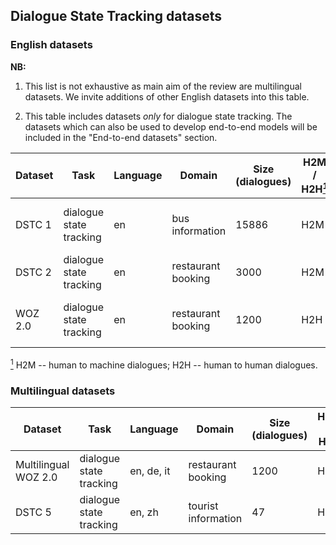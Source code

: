 ## Dialogue State Tracking datasets

### English datasets

**NB:** 

1. This list is not exhaustive as main aim of the review are multilingual datasets.  We invite additions of other English datasets into this table.

2. This table includes datasets *only* for dialogue state tracking. The datasets which can also be used to develop end-to-end models will be included in the "End-to-end datasets" section.


| Dataset | Task                    | Language | Domain             | Size (dialogues) | H2M / H2H<a href="#note1" id="note1ref"><sup>1</sup></a> | Paper | Dataset |
|---------|-------------------------|----------|--------------------|------------------|-----------|-------|---------|
| DSTC 1  | dialogue state tracking | en       | bus information    | 15886            | H2M       |  [Raux et al., 2005](https://www.microsoft.com/en-us/research/publication/lets-go-public-taking-spoken-dialog-system-real-world/),  [Williams et al., 2013](https://www.aclweb.org/anthology/W13-4065/)    |     [Dataset](https://www.microsoft.com/en-us/research/event/dialog-state-tracking-challenge/?from=http%3A%2F%2Fresearch.microsoft.com%2Fen-us%2Fevents%2Fdstc%2F#!dstc1-downloads)    |
| DSTC 2  | dialogue state tracking | en       | restaurant booking | 3000             | H2M       |   [Henderson et al., 2014](https://www.aclweb.org/anthology/W14-4337/)    |    [Dataset](https://github.com/matthen/dstc)     |
| WOZ 2.0 | dialogue state tracking | en       | restaurant booking | 1200             | H2H       |    [Wen et al., 2017](https://arxiv.org/pdf/1604.04562.pdf), [Mrsic t al., 2017](https://arxiv.org/pdf/1606.03777.pdf)   |         |

<a id="note1" href="#note1ref"><sup>1</sup></a> H2M -- human to machine dialogues; H2H -- human to human dialogues.

### Multilingual datasets

| Dataset              | Task                    | Language   | Domain              | Size (dialogues) | H2M / H2H | Paper | Dataset |
|----------------------|-------------------------|------------|---------------------|------------------|-----------|-------|---------|
| Multilingual WOZ 2.0 | dialogue state tracking | en, de, it | restaurant booking  | 1200             | H2H       |   [Mrsic et al., 2017](https://www.aclweb.org/anthology/Q17-1022/)    |     [Dataset](https://github.com/nmrksic/attract-repel)    |
| DSTC 5               | dialogue state tracking | en, zh     | tourist information | 47               | H2H       |    [Kim et al., 2016](https://ahcweb01.naist.jp/papers/conference/2016/201612_SLT_Kim_1/201612_SLT_Kim_1.paper.pdf)   |     [Dataset](https://github.com/seokhwankim/dstc5)   |